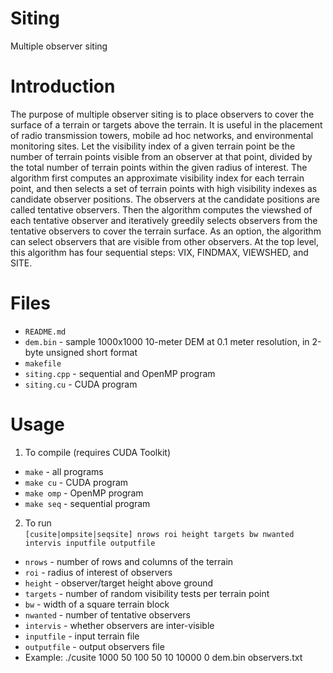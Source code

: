 # Siting
Multiple observer siting

# Introduction
The purpose of multiple observer siting is to place observers to cover the surface of a terrain or targets above the terrain.
It is useful in the placement of radio transmission towers, mobile ad hoc networks, and environmental monitoring sites.
Let the visibility index of a given terrain point be the number of terrain points visible from an observer at that point, divided by the total number of terrain points within the given radius of interest.
The algorithm first computes an approximate visibility index for each terrain point, and then selects a set of terrain points with high visibility indexes as candidate observer positions.
The observers at the candidate positions are called tentative observers.
Then the algorithm computes the viewshed of each tentative observer and iteratively greedily selects observers from the tentative observers to cover the terrain surface.
As an option, the algorithm can select observers that are visible from other observers.
At the top level, this algorithm has four sequential steps: VIX, FINDMAX, VIEWSHED, and SITE.

# Files
* `README.md`
* `dem.bin` - sample 1000x1000 10-meter DEM at 0.1 meter resolution, in 2-byte unsigned short format
* `makefile`
* `siting.cpp` - sequential and OpenMP program
* `siting.cu` - CUDA program

# Usage
1. To compile (requires CUDA Toolkit)
  * `make` - all programs
  * `make cu` - CUDA program
  * `make omp` - OpenMP program
  * `make seq` - sequential program
2. To run  
  `[cusite|ompsite|seqsite] nrows roi height targets bw nwanted intervis inputfile outputfile`
  * `nrows` - number of rows and columns of the terrain
  * `roi` - radius of interest of observers
  * `height` - observer/target height above ground
  * `targets` - number of random visibility tests per terrain point
  * `bw` - width of a square terrain block
  * `nwanted` - number of tentative observers
  * `intervis` - whether observers are inter-visible
  * `inputfile` - input terrain file
  * `outputfile` - output observers file
  * Example: ./cusite 1000 50 100 50 10 10000 0 dem.bin observers.txt
